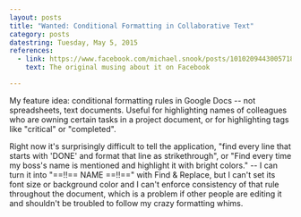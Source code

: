 ```yaml
---
layout: posts
title: "Wanted: Conditional Formatting in Collaborative Text"
category: posts
datestring: Tuesday, May 5, 2015
references:
  - link: https://www.facebook.com/michael.snook/posts/10102094430057186
    text: The original musing about it on Facebook

---
```


My feature idea: conditional formatting rules in Google Docs \-\- not spreadsheets, text documents. Useful for highlighting names of colleagues who are owning certain tasks in a project document, or for highlighting tags like \"critical\" or \"completed\".

Right now it\'s surprisingly difficult to tell the application, \"find every line that starts with \'DONE\' and format that line as strikethrough\", or \"Find every time my boss\'s name is mentioned and highlight it with bright colors.\" \-\- I can turn it into \"==!!== NAME ==!!==\" with Find & Replace, but I can\'t set its font size or background color and I can\'t enforce consistency of that rule throughout the document, which is a problem if other people are editing it and shouldn\'t be troubled to follow my crazy formatting whims.
